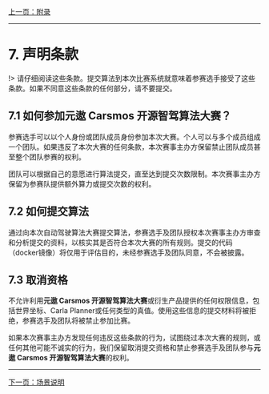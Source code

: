 [上一页：附录](scenarios.md)

***

# 7. 声明条款

!> 请仔细阅读这些条款。提交算法到本次比赛系统就意味着参赛选手接受了这些条款。如果不同意这些条款的任何部分，请不要提交。

## 7.1 如何参加元遨 Carsmos 开源智驾算法大赛？

参赛选手可以以个人身份或团队成员身份参加本次大赛。个人可以与多个成员组成一个团队。如果违反了本次大赛的任何条款，本次赛事主办方保留禁止团队成员甚至整个团队参赛的权利。

团队可以根据自己的意愿进行算法提交，直至达到提交次数限制。本次赛事主办方保留为参赛队提供额外算力或提交次数的权利。

## 7.2 如何提交算法

通过向本次自动驾驶算法大赛提交算法，参赛选手及团队授权本次赛事主办方审查和分析提交的资料，以核实其是否符合本次大赛的所有规则。提交的代码（docker镜像）将仅用于评估目的，未经参赛选手及团队同意，不会被披露。

## 7.3 取消资格

不允许利用**元遨 Carsmos 开源智驾算法大赛**或衍生产品提供的任何权限信息，包括世界坐标、Carla Planner或任何类型的真值。使用这些信息的提交材料将被拒绝，参赛选手及团队将被禁止参加比赛。

如果本次赛事主办方发现任何违反这些条款的行为，试图绕过本次大赛的规则，或任何其他可能不诚实的行为，我们保留取消提交资格和禁止参赛选手及团队参与**元遨 Carsmos 开源智驾算法大赛**的权利。

***

[下一页：场景说明](scenarios.md)